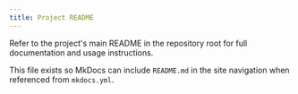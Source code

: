 ```yaml
---
title: Project README
---
```


Refer to the project's main README in the repository root for full documentation and usage instructions.

This file exists so MkDocs can include `README.md` in the site navigation when referenced from `mkdocs.yml`.
